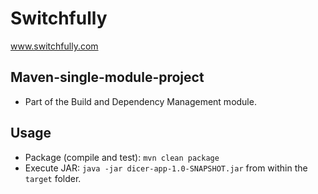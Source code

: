 # Switchfully

www.switchfully.com

## Maven-single-module-project

- Part of the Build and Dependency Management module.

## Usage

- Package (compile and test): `mvn clean package`
- Execute JAR: `java -jar dicer-app-1.0-SNAPSHOT.jar` from within the `target` folder.
